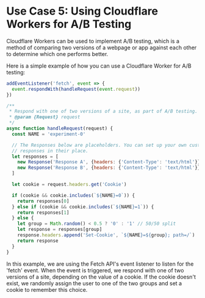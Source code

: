 # Use Case 5: Using Cloudflare Workers for A/B Testing

Cloudflare Workers can be used to implement A/B testing, which is a method of comparing two versions of a webpage or app against each other to determine which one performs better.

Here is a simple example of how you can use a Cloudflare Worker for A/B testing:

```javascript
addEventListener('fetch', event => {
  event.respondWith(handleRequest(event.request))
})

/**
 * Respond with one of two versions of a site, as part of A/B testing.
 * @param {Request} request
 */
async function handleRequest(request) {
  const NAME = 'experiment-0'

  // The Responses below are placeholders. You can set up your own custom
  // responses in their place.
  let responses = [
    new Response('Response A', {headers: {'Content-Type': 'text/html'}}),
    new Response('Response B', {headers: {'Content-Type': 'text/html'}}),
  ]

  let cookie = request.headers.get('Cookie')

  if (cookie && cookie.includes(`${NAME}=0`)) {
    return responses[0]
  } else if (cookie && cookie.includes(`${NAME}=1`)) {
    return responses[1]
  } else {
    let group = Math.random() < 0.5 ? '0' : '1' // 50/50 split
    let response = responses[group]
    response.headers.append('Set-Cookie', `${NAME}=${group}; path=/`)
    return response
  }
}
```

In this example, we are using the Fetch API's event listener to listen for the 'fetch' event. When the event is triggered, we respond with one of two versions of a site, depending on the value of a cookie. If the cookie doesn't exist, we randomly assign the user to one of the two groups and set a cookie to remember this choice.